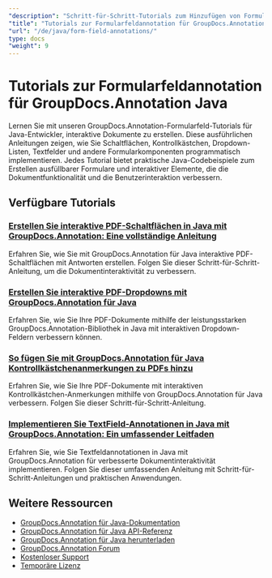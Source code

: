 ```yaml
---
"description": "Schritt-für-Schritt-Tutorials zum Hinzufügen von Formularfeldern und interaktiven Komponenten zu Dokumenten mit GroupDocs.Annotation für Java."
"title": "Tutorials zur Formularfeldannotation für GroupDocs.Annotation Java"
"url": "/de/java/form-field-annotations/"
type: docs
"weight": 9
---
```


# Tutorials zur Formularfeldannotation für GroupDocs.Annotation Java

Lernen Sie mit unseren GroupDocs.Annotation-Formularfeld-Tutorials für Java-Entwickler, interaktive Dokumente zu erstellen. Diese ausführlichen Anleitungen zeigen, wie Sie Schaltflächen, Kontrollkästchen, Dropdown-Listen, Textfelder und andere Formularkomponenten programmatisch implementieren. Jedes Tutorial bietet praktische Java-Codebeispiele zum Erstellen ausfüllbarer Formulare und interaktiver Elemente, die die Dokumentfunktionalität und die Benutzerinteraktion verbessern.

## Verfügbare Tutorials

### [Erstellen Sie interaktive PDF-Schaltflächen in Java mit GroupDocs.Annotation: Eine vollständige Anleitung](./create-pdf-buttons-java-groupdocs-annotation/)
Erfahren Sie, wie Sie mit GroupDocs.Annotation für Java interaktive PDF-Schaltflächen mit Antworten erstellen. Folgen Sie dieser Schritt-für-Schritt-Anleitung, um die Dokumentinteraktivität zu verbessern.

### [Erstellen Sie interaktive PDF-Dropdowns mit GroupDocs.Annotation für Java](./create-pdf-dropdowns-groupdocs-annotation-java/)
Erfahren Sie, wie Sie Ihre PDF-Dokumente mithilfe der leistungsstarken GroupDocs.Annotation-Bibliothek in Java mit interaktiven Dropdown-Feldern verbessern können.

### [So fügen Sie mit GroupDocs.Annotation für Java Kontrollkästchenanmerkungen zu PDFs hinzu](./add-checkbox-annotations-pdf-groupdocs-java/)
Erfahren Sie, wie Sie Ihre PDF-Dokumente mit interaktiven Kontrollkästchen-Anmerkungen mithilfe von GroupDocs.Annotation für Java verbessern. Folgen Sie dieser Schritt-für-Schritt-Anleitung.

### [Implementieren Sie TextField-Annotationen in Java mit GroupDocs.Annotation: Ein umfassender Leitfaden](./implement-textfield-annotations-java-groupdocs/)
Erfahren Sie, wie Sie Textfeldannotationen in Java mit GroupDocs.Annotation für verbesserte Dokumentinteraktivität implementieren. Folgen Sie dieser umfassenden Anleitung mit Schritt-für-Schritt-Anleitungen und praktischen Anwendungen.

## Weitere Ressourcen

- [GroupDocs.Annotation für Java-Dokumentation](https://docs.groupdocs.com/annotation/java/)
- [GroupDocs.Annotation für Java API-Referenz](https://reference.groupdocs.com/annotation/java/)
- [GroupDocs.Annotation für Java herunterladen](https://releases.groupdocs.com/annotation/java/)
- [GroupDocs.Annotation Forum](https://forum.groupdocs.com/c/annotation)
- [Kostenloser Support](https://forum.groupdocs.com/)
- [Temporäre Lizenz](https://purchase.groupdocs.com/temporary-license/)